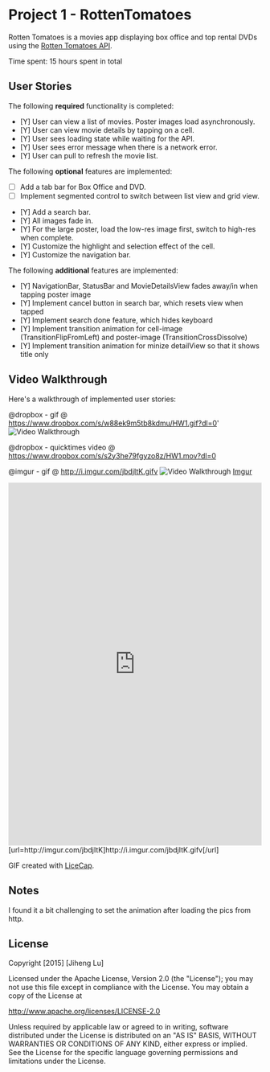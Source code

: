 # Project 1 - RottenTomatoes

Rotten Tomatoes is a movies app displaying box office and top rental DVDs using the [Rotten Tomatoes API](http://developer.rottentomatoes.com/docs/read/JSON).

Time spent: 15 hours spent in total

## User Stories

The following **required** functionality is completed:

- [Y] User can view a list of movies. Poster images load asynchronously.
- [Y] User can view movie details by tapping on a cell.
- [Y] User sees loading state while waiting for the API.
- [Y] User sees error message when there is a network error.
- [Y] User can pull to refresh the movie list.

The following **optional** features are implemented:

- [ ] Add a tab bar for Box Office and DVD.
- [ ] Implement segmented control to switch between list view and grid view.
- [Y] Add a search bar.
- [Y] All images fade in.
- [Y] For the large poster, load the low-res image first, switch to high-res when complete.
- [Y] Customize the highlight and selection effect of the cell.
- [Y] Customize the navigation bar.

The following **additional** features are implemented:

- [Y] NavigationBar, StatusBar and MovieDetailsView fades away/in when tapping poster image
- [Y] Implement cancel button in search bar, which resets view when tapped
- [Y] Implement search done feature, which hides keyboard
- [Y] Implement transition animation for cell-image (TransitionFlipFromLeft) and poster-image (TransitionCrossDissolve)
- [Y] Implement transition animation for minize detailView so that it shows title only




## Video Walkthrough 

Here's a walkthrough of implemented user stories:

@dropbox - gif @ https://www.dropbox.com/s/w88ek9m5tb8kdmu/HW1.gif?dl=0'
<img src='https://www.dropbox.com/s/w88ek9m5tb8kdmu/HW1.gif?dl=0' title='Video Walkthrough' width='' alt='Video Walkthrough' />

@dropbox - quicktimes video @ https://www.dropbox.com/s/s2y3he79fgyzo8z/HW1.mov?dl=0

@imgur - gif @ http://i.imgur.com/jbdjItK.gifv
<img src='http://i.imgur.com/jbdjItK.gifv' title='Video Walkthrough' width='' alt='Video Walkthrough' />
[Imgur](http://i.imgur.com/jbdjItK.gifv)
<iframe class="imgur-embed" width="100%" height="722" frameborder="0" src="http://i.imgur.com/jbdjItK.gifv#embed"></iframe>
[url=http://imgur.com/jbdjItK]http://i.imgur.com/jbdjItK.gifv[/url]

GIF created with [LiceCap](http://www.cockos.com/licecap/).

## Notes

I found it a bit challenging to set the animation after loading the pics from http.

## License

Copyright [2015] [Jiheng Lu]

Licensed under the Apache License, Version 2.0 (the "License");
you may not use this file except in compliance with the License.
You may obtain a copy of the License at

http://www.apache.org/licenses/LICENSE-2.0

Unless required by applicable law or agreed to in writing, software
distributed under the License is distributed on an "AS IS" BASIS,
WITHOUT WARRANTIES OR CONDITIONS OF ANY KIND, either express or implied.
See the License for the specific language governing permissions and
limitations under the License.